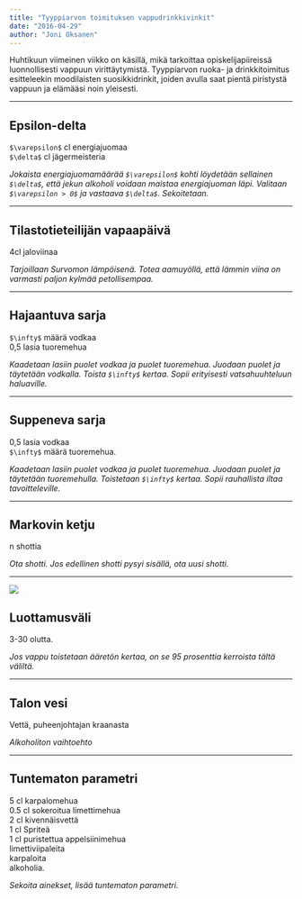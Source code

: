 ```yaml
---
title: "Tyyppiarvon toimituksen vappudrinkkivinkit"
date: "2016-04-29"
author: "Joni Oksanen"
---
```


Huhtikuun viimeinen viikko on käsillä, mikä tarkoittaa opiskelijapiireissä luonnollisesti vappuun virittäytymistä. Tyyppiarvon ruoka- ja drinkkitoimitus esitteleekin moodilaisten suosikkidrinkit, joiden avulla saat pientä piristystä vappuun ja elämääsi noin yleisesti.

* * *

## Epsilon-delta

`$\varepsilon$` cl energiajuomaa<br>`$\delta$` cl jägermeisteria

_Jokaista energiajuomamäärää `$\varepsilon$` kohti löydetään sellainen `$\delta$`, että jekun alkoholi voidaan maistaa energiajuoman läpi. Valitaan `$\varepsilon > 0$` ja vastaava `$\delta$`. Sekoitetaan._

* * *

## Tilastotieteilijän vapaapäivä

4cl jaloviinaa

_Tarjoillaan Survomon lämpöisenä. Totea aamuyöllä, että lämmin viina on varmasti paljon kylmää petollisempaa._

* * *

## Hajaantuva sarja

`$\infty$` määrä vodkaa<br>0,5 lasia tuoremehua

_Kaadetaan lasiin puolet vodkaa ja puolet tuoremehua. Juodaan puolet ja täytetään vodkalla. Toista `$\infty$` kertaa. Sopii erityisesti vatsahuuhteluun haluaville._

* * *

## Suppeneva sarja

0,5 lasia vodkaa<br>`$\infty$` määrä tuoremehua.

_Kaadetaan lasiin puolet vodkaa ja puolet tuoremehua. Juodaan puolet ja täytetään tuoremehulla. Toistetaan `$\infty$` kertaa. Sopii rauhallista iltaa tavoitteleville._

* * *

## Markovin ketju

n shottia

_Ota shotti. Jos edellinen shotti pysyi sisällä, ota uusi shotti._

* * *

![](https://upload.wikimedia.org/wikipedia/commons/b/bb/Sandels_Kustaanmiekassa.jpg)

## Luottamusväli

3-30 olutta.

_Jos vappu toistetaan ääretön kertaa, on se 95 prosenttia kerroista tältä väliltä._

* * *

## Talon vesi

Vettä, puheenjohtajan kraanasta

_Alkoholiton vaihtoehto_

* * *

## Tuntematon parametri

5 cl karpalomehua<br>
0.5 cl sokeroitua limettimehua<br>
2 cl kivennäisvettä<br>
1 cl Spriteä<br>
1 cl puristettua appelsiinimehua<br>
limettiviipaleita<br>
karpaloita<br>
alkoholia.

_Sekoita ainekset, lisää tuntematon parametri._
